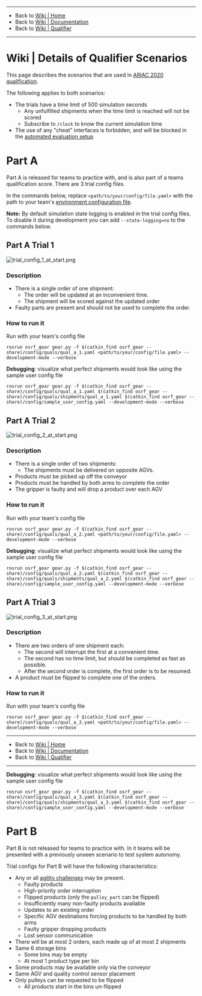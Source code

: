 -------------------------------------------------
- Back to [Wiki | Home](../README.md)
- Back to [Wiki | Documentation](documentation.md)
- Back to [Wiki | Qualifier](qualifier.md)
-------------------------------------------------
# Wiki | Details of Qualifier Scenarios

This page describes the scenarios that are used in [ARIAC 2020 qualification](qualifier.md).

The following applies to both scenarios:

* The trials have a time limit of 500 simulation seconds
  * Any unfulfilled shipments when the time limit is reached will not be scored
  * Subscribe to `/clock` to know the current simulation time
* The use of any "cheat" interfaces is forbidden, and will be blocked in the [automated evaluation setup](automated_evaluation.md)

# Part A
Part A is released for teams to practice with, and is also part of a teams qualification score.
There are 3 trial config files.

In the commands below, replace `<path/to/your/config/file.yaml>` with the path to your team's [environment configuration file](configuration_spec.md#markdown-header-competitor-configuration-file).

**Note:** By default simulation state logging is enabled in the trial config files. To disable it during development you can add `--state-logging=no` to the commands below.

## Part A Trial 1
![trial_config_1_at_start.png](https://bitbucket.org/repo/pB4bBb/images/2554684431-trial_config_1_at_start.png)


### Description

* There is a single order of one shipment:
    * The order will be updated at an inconvenient time.
    * The shipment will be scored against the updated order
* Faulty parts are present and should not be used to complete the order.

### How to run it

Run with your team's config file

```
rosrun osrf_gear gear.py -f $(catkin_find osrf_gear --share)/config/quals/qual_a_1.yaml <path/to/your/config/file.yaml> --development-mode --verbose
```

**Debugging**: visualize what perfect shipments would look like using the sample user config file

```
rosrun osrf_gear gear.py -f $(catkin_find osrf_gear --share)/config/quals/qual_a_1.yaml $(catkin_find osrf_gear --share)/config/quals/shipments/qual_a_1.yaml $(catkin_find osrf_gear --share)/config/sample_user_config.yaml --development-mode --verbose
```

## Part A Trial 2 
![trial_config_2_at_start.png](https://bitbucket.org/repo/pB4bBb/images/3724536791-trial_config_2_at_start.png)

### Description
* There is a single order of two shipments:
    * The shipments must be delivered on opposite AGVs.
* Products must be picked up off the conveyor
* Products must be handled by both arms to complete the order
* The gripper is faulty and will drop a product over each AGV

### How to run it

Run with your team's config file

```
rosrun osrf_gear gear.py -f $(catkin_find osrf_gear --share)/config/quals/qual_a_2.yaml <path/to/your/config/file.yaml> --development-mode --verbose
```

**Debugging**: visualize what perfect shipments would look like using the sample user config file

```
rosrun osrf_gear gear.py -f $(catkin_find osrf_gear --share)/config/quals/qual_a_2.yaml $(catkin_find osrf_gear --share)/config/quals/shipments/qual_a_2.yaml $(catkin_find osrf_gear --share)/config/sample_user_config.yaml --development-mode --verbose
```

## Part A Trial 3
![trial_config_3_at_start.png](https://bitbucket.org/repo/pB4bBb/images/4001782241-trial_config_3_at_start.png)

### Description

* There are two orders of one shipment each:
    * The second will interrupt the first at a convenient time.
    * The second has no time limit, but should be completed as fast as possible.
    * After the second order is complete, the first order is to be resumed.
* A product must be flipped to complete one of the orders.

### How to run it

Run with your team's config file

```
rosrun osrf_gear gear.py -f $(catkin_find osrf_gear --share)/config/quals/qual_a_3.yaml <path/to/your/config/file.yaml> --development-mode --verbose
```
-------------------------------------------------
- Back to [Wiki | Home](../README.md)
- Back to [Wiki | Documentation](documentation.md)
- Back to [Wiki | Qualifier](qualifier.md)
-------------------------------------------------
**Debugging**: visualize what perfect shipments would look like using the sample user config file

```
rosrun osrf_gear gear.py -f $(catkin_find osrf_gear --share)/config/quals/qual_a_3.yaml $(catkin_find osrf_gear --share)/config/quals/shipments/qual_a_3.yaml $(catkin_find osrf_gear --share)/config/sample_user_config.yaml --development-mode --verbose
```


# Part B

Part B is not released for teams to practice with.
In it teams will be presented with a previously unseen scenario to test system autonomy.

Trial configs for Part B will have the following characteristics:

* Any or all [agility challenges](agility_challenges.md) may be present.
    * Faulty products
    * High-priority order interruption
    * Flipped products (only the `pulley_part` can be flipped)
    * Insufficiently many non-faulty products available
    * Updates to an existing order
    * Specific AGV destinations forcing products to be handled by both arms
    * Faulty gripper dropping products
    * Lost sensor communication
* There will be at most 2 orders, each made up of at most 2 shipments
* Same 6 storage bins
    * Some bins may be empty
    * At most 1 product type per bin
* Some products may be available only via the conveyor
* Same AGV and quality control sensor placement
* Only pulleys can be requested to be flipped
    * All products start in the bins un-flipped
